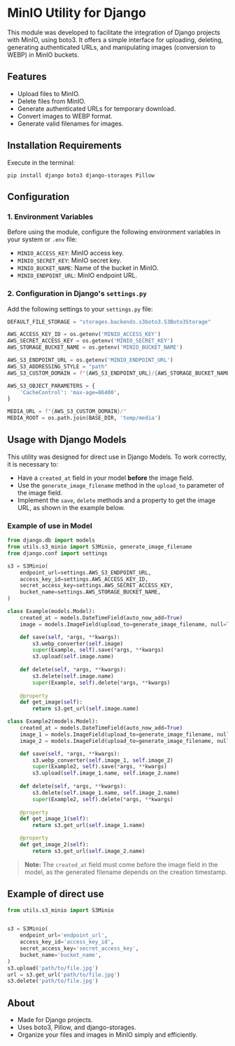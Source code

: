# MinIO Utility for Django

This module was developed to facilitate the integration of Django projects with MinIO, using boto3. It offers a simple interface for uploading, deleting, generating authenticated URLs, and manipulating images (conversion to WEBP) in MinIO buckets.

## Features

  - Upload files to MinIO.
  - Delete files from MinIO.
  - Generate authenticated URLs for temporary download.
  - Convert images to WEBP format.
  - Generate valid filenames for images.

## Installation Requirements

Execute in the terminal:

```
pip install django boto3 django-storages Pillow
```

## Configuration

### 1\. Environment Variables

Before using the module, configure the following environment variables in your system or `.env` file:

  - `MINIO_ACCESS_KEY`: MinIO access key.
  - `MINIO_SECRET_KEY`: MinIO secret key.
  - `MINIO_BUCKET_NAME`: Name of the bucket in MinIO.
  - `MINIO_ENDPOINT_URL`: MinIO endpoint URL.

### 2\. Configuration in Django's `settings.py`

Add the following settings to your `settings.py` file:

```python
DEFAULT_FILE_STORAGE = "storages.backends.s3boto3.S3Boto3Storage"

AWS_ACCESS_KEY_ID = os.getenv('MINIO_ACCESS_KEY')
AWS_SECRET_ACCESS_KEY = os.getenv('MINIO_SECRET_KEY')
AWS_STORAGE_BUCKET_NAME = os.getenv('MINIO_BUCKET_NAME')

AWS_S3_ENDPOINT_URL = os.getenv('MINIO_ENDPOINT_URL')
AWS_S3_ADDRESSING_STYLE = "path"
AWS_S3_CUSTOM_DOMAIN = f"{AWS_S3_ENDPOINT_URL}/{AWS_STORAGE_BUCKET_NAME}".rstrip('/')

AWS_S3_OBJECT_PARAMETERS = {
    'CacheControl': 'max-age=86400',
}

MEDIA_URL = f"{AWS_S3_CUSTOM_DOMAIN}/"
MEDIA_ROOT = os.path.join(BASE_DIR, 'temp/media')
```

## Usage with Django Models

This utility was designed for direct use in Django Models. To work correctly, it is necessary to:

  - Have a `created_at` field in your model **before** the image field.
  - Use the `generate_image_filename` method in the `upload_to` parameter of the image field.
  - Implement the `save`, `delete` methods and a property to get the image URL, as shown in the example below.

### Example of use in Model

```python
from django.db import models
from utils.s3_minio import S3Minio, generate_image_filename
from django.conf import settings

s3 = S3Minio(
    endpoint_url=settings.AWS_S3_ENDPOINT_URL,
    access_key_id=settings.AWS_ACCESS_KEY_ID,
    secret_access_key=settings.AWS_SECRET_ACCESS_KEY,
    bucket_name=settings.AWS_STORAGE_BUCKET_NAME,
)

class Example(models.Model):
    created_at = models.DateTimeField(auto_now_add=True)
    image = models.ImageField(upload_to=generate_image_filename, null=True, blank=True)

    def save(self, *args, **kwargs):
        s3.webp_converter(self.image)
        super(Example, self).save(*args, **kwargs)
        s3.upload(self.image.name)
        
    def delete(self, *args, **kwargs):
        s3.delete(self.image.name)
        super(Example, self).delete(*args, **kwargs)
        
    @property
    def get_image(self):
        return s3.get_url(self.image.name)

class Example2(models.Model):
    created_at = models.DateTimeField(auto_now_add=True)
    image_1 = models.ImageField(upload_to=generate_image_filename, null=True, blank=True)
    image_2 = models.ImageField(upload_to=generate_image_filename, null=True, blank=True)

    def save(self, *args, **kwargs):
        s3.webp_converter(self.image_1, self.image_2)
        super(Example2, self).save(*args, **kwargs)
        s3.upload(self.image_1.name, self.image_2.name)
        
    def delete(self, *args, **kwargs):
        s3.delete(self.image_1.name, self.image_2.name)
        super(Example2, self).delete(*args, **kwargs)
        
    @property
    def get_image_1(self):
        return s3.get_url(self.image_1.name)

    @property
    def get_image_2(self):
        return s3.get_url(self.image_2.name)
```

> **Note:**
> The `created_at` field must come before the image field in the model, as the generated filename depends on the creation timestamp.

## Example of direct use

```python
from utils.s3_minio import S3Minio


s3 = S3Minio(
    endpoint_url='endpoint_url',
    access_key_id='access_key_id',
    secret_access_key='secret_access_key',
    bucket_name='bucket_name',
)
s3.upload('path/to/file.jpg')
url = s3.get_url('path/to/file.jpg')
s3.delete('path/to/file.jpg')
```

## About

  - Made for Django projects.
  - Uses boto3, Pillow, and django-storages.
  - Organize your files and images in MinIO simply and efficiently.
